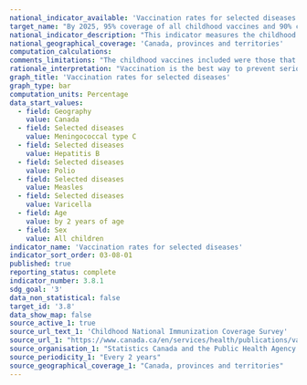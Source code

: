 ```yaml
---
national_indicator_available: 'Vaccination rates for selected diseases'
target_name: "By 2025, 95% coverage of all childhood vaccines and 90% coverage of all adolescent vaccines"
national_indicator_description: "This indicator measures the childhood vaccination rates for selected diseases. The Public Health Agency of Canada routinely monitors childhood vaccination coverage in Canada through the childhood National Immunization Coverage Survey."
national_geographical_coverage: 'Canada, provinces and territories' 
computation_calculations:
comments_limitations: "The childhood vaccines included were those that are publicly funded under provincial/territorial programs. Vaccines recommended only for travel and some high-risk groups were excluded."
rationale_interpretation: "Vaccination is the best way to prevent serious diseases that can cause severe complications, or even death. Community immunity through vaccination also protects those infants who are too young to be vaccinated."
graph_title: 'Vaccination rates for selected diseases'
graph_type: bar
computation_units: Percentage
data_start_values:
  - field: Geography
    value: Canada
  - field: Selected diseases
    value: Meningococcal type C
  - field: Selected diseases
    value: Hepatitis B
  - field: Selected diseases
    value: Polio
  - field: Selected diseases
    value: Measles
  - field: Selected diseases
    value: Varicella
  - field: Age
    value: by 2 years of age
  - field: Sex
    value: All children
indicator_name: 'Vaccination rates for selected diseases'
indicator_sort_order: 03-08-01
published: true
reporting_status: complete
indicator_number: 3.8.1
sdg_goal: '3'
data_non_statistical: false
target_id: '3.8'
data_show_map: false
source_active_1: true
source_url_text_1: 'Childhood National Immunization Coverage Survey'
source_url_1: "https://www.canada.ca/en/services/health/publications/vaccines-immunization/vaccine-uptake-canadian-children-preliminary-results-2017-childhood-national-immunization-coverage-survey.html"
source_organisation_1: "Statistics Canada and the Public Health Agency of Canada"
source_periodicity_1: "Every 2 years"
source_geographical_coverage_1: "Canada, provinces and territories"
---
```

